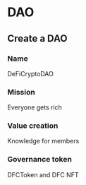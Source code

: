 # DAO

## Create a DAO

### Name
DeFiCryptoDAO

### Mission
Everyone gets rich

### Value creation
Knowledge for members

### Governance token
DFCToken and DFC NFT

